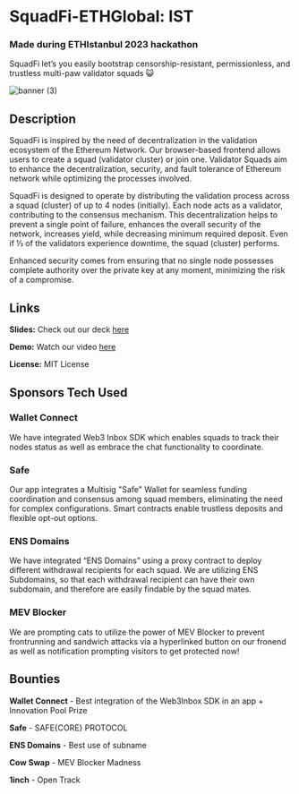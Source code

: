 # SquadFi-ETHGlobal: IST
### Made during ETHIstanbul 2023 hackathon
SquadFi let’s you easily bootstrap censorship-resistant, permissionless, and trustless multi-paw validator squads 😺

![banner (3)](https://github.com/505-solutions/SquadFi/assets/101796507/0f745bdd-14f2-4efd-b9da-d58281439c71)

## Description
SquadFi is inspired by the need of decentralization in the validation ecosystem of the Ethereum Network. Our browser-based frontend allows users to create a squad (validator cluster) or join one. Validator Squads aim to enhance the decentralization, security, and fault tolerance of Ethereum network while optimizing the processes involved.

SquadFi is designed to operate by distributing the validation process across a squad (cluster) of up to 4 nodes (initially). Each node acts as a validator, contributing to the consensus mechanism. This decentralization helps to prevent a single point of failure, enhances the overall security of the network, increases yield, while decreasing minimum required deposit. Even if ⅓ of the validators experience downtime, the squad (cluster) performs.

Enhanced security comes from ensuring that no single node possesses complete authority over the private key at any moment, minimizing the risk of a compromise.

## Links
**Slides:** Check out our deck [here](https://github.com/505-solutions/SquadFi/blob/main/SLIDES.md)

**Demo:** Watch our video [here]()

**License:** MIT License

## Sponsors Tech Used

### Wallet Connect

We have integrated Web3 Inbox SDK which enables squads to track their nodes status as well as embrace the chat functionality to coordinate.

### Safe

Our app integrates a Multisig "Safe" Wallet for seamless funding coordination and consensus among squad members, eliminating the need for complex configurations. Smart contracts enable trustless deposits and flexible opt-out options.

### ENS Domains

We have integrated “ENS Domains” using a proxy contract to deploy different withdrawal recipients for each squad. We are utilizing ENS Subdomains, so that each withdrawal recipient can have their own subdomain, and therefore are easily findable by the squad mates.

### MEV Blocker

We are prompting cats to utilize the power of MEV Blocker to prevent frontrunning and sandwich attacks via a hyperlinked button on our fronend as well as notification prompting visitors to get protected now!

## Bounties

**Wallet Connect** - Best integration of the Web3Inbox SDK in an app + Innovation Pool Prize

**Safe** - SAFE{CORE} PROTOCOL

**ENS Domains** - Best use of subname

**Cow Swap** - MEV Blocker Madness

**1inch** - Open Track
